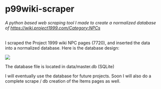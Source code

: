 # p99wiki-scraper
###### A python based web scraping tool I made to create a normalized database of https://wiki.project1999.com/Category:NPCs

I scraped the Project 1999 wiki NPC pages (7720), and inserted the data into a normalized database. Here is the database design:

![](https://cdn.discordapp.com/attachments/617825237752479751/1183952717689933834/image.png?ex=658a34e4&is=6577bfe4&hm=92600486064b94d9dc480ac408c62af97a59d21a0416d4d718d40e1ebbba4e23&)

The database file is located in data/master.db (SQLite)

I will eventually use the database for future projects. Soon I will also do a complete scrape / db creation of the Items pages as well.
